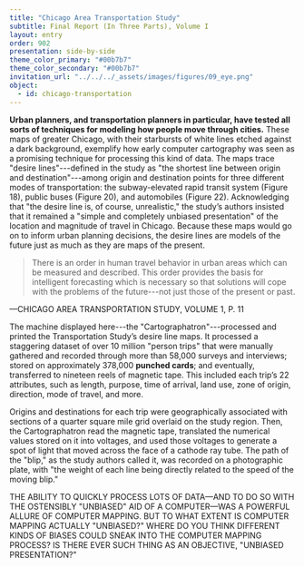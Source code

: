 ```yaml
---
title: "Chicago Area Transportation Study"
subtitle: Final Report (In Three Parts), Volume I
layout: entry
order: 902
presentation: side-by-side
theme_color_primary: "#00b7b7"
theme_color_secondary: "#00b7b7"
invitation_url: "../../../_assets/images/figures/09_eye.png"
object:
  - id: chicago-transportation
---
```


**Urban planners, and transportation planners in particular, have tested all sorts of techniques for modeling how people move through cities.** These maps of greater Chicago, with their starbursts of white lines etched against a dark background, exemplify how early computer cartography was seen as a promising technique for processing this kind of data. The maps trace "desire lines"---defined in the study as "the shortest line between origin and destination"---among origin and destination points for three different modes of transportation: the subway-elevated rapid transit system (Figure 18), public buses (Figure 20), and automobiles (Figure 22). Acknowledging that "the desire line is, of course, unrealistic," the study’s authors insisted that it remained a "simple and completely unbiased presentation" of the location and magnitude of travel in Chicago. Because these maps would go on to inform urban planning decisions, the desire lines are models of the future just as much as they are maps of the present.

> There is an order in human travel behavior in urban areas which can be measured and described. This order provides the basis for intelligent forecasting which is necessary so that solutions will cope with the problems of the future---not just those of the present or past.

<div class="pullquote-citation">—CHICAGO AREA TRANSPORTATION STUDY, VOLUME 1, P. 11</div>

The machine displayed here---the "Cartographatron"---processed and printed the Transportation Study’s desire line maps. It processed a staggering dataset of over 10 million "person trips" that were manually gathered and recorded through more than 58,000 surveys and interviews; stored on approximately 378,000 **punched cards**; and eventually, transferred to nineteen reels of magnetic tape. This included each trip’s 22 attributes, such as length, purpose, time of arrival, land use, zone of origin, direction, mode of travel, and more.

Origins and destinations for each trip were geographically associated with sections of a quarter square mile grid overlaid on the study region. Then, the Cartographatron read the magnetic tape, translated the numerical values stored on it into voltages, and used those voltages to generate a spot of light that moved across the face of a cathode ray tube. The path of the "blip," as the study authors called it, was recorded on a photographic plate, with "the weight of each line being directly related to the speed of the moving blip."

<div class="invitation">THE ABILITY TO QUICKLY PROCESS LOTS OF DATA—AND TO DO SO WITH THE OSTENSIBLY "UNBIASED" AID OF A COMPUTER—WAS A POWERFUL ALLURE OF COMPUTER MAPPING. BUT TO WHAT EXTENT IS COMPUTER MAPPING ACTUALLY "UNBIASED?" WHERE DO YOU THINK DIFFERENT KINDS OF BIASES COULD SNEAK INTO THE COMPUTER MAPPING PROCESS? IS THERE EVER SUCH THING AS AN OBJECTIVE, "UNBIASED PRESENTATION?"</div>